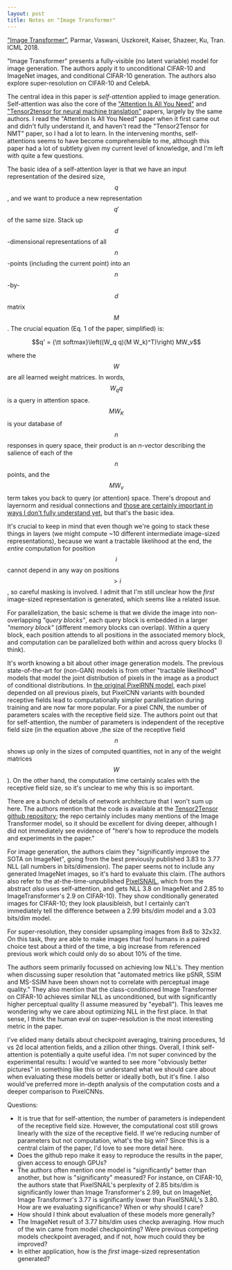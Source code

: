 ```yaml
---
layout: post
title: Notes on "Image Transformer"
---
```


["Image Transformer"](https://arxiv.org/abs/1802.05751), Parmar, Vaswani, Uszkoreit, Kaiser, Shazeer, Ku, Tran. ICML 2018.

"Image Transformer" presents a fully-visible (no latent variable) model for image generation. The authors apply it to unconditional CIFAR-10 and ImageNet images, and conditional CIFAR-10 generation. The authors also explore super-resolution on CIFAR-10 and CelebA.

The central idea in this paper is <em>self-attention</em> applied to image generation. Self-attention was also the core of the ["Attention Is All You Need"](https://arxiv.org/abs/1706.03762) and ["Tensor2tensor for neural machine translation"](https://arxiv.org/abs/1803.07416) papers, largely by the same authors. I read the "Attention Is All You Need" paper when it first came out and didn't fully understand it, and haven't read the "Tensor2Tensor for NMT" paper, so I had a lot to learn. In the intervening months, self-attentions seems to have become comprehensible to me, although this paper had a lot of subtlety given my current level of knowledge, and I'm left with quite a few questions.

The basic idea of a self-attention layer is that we have an input representation of the desired size, $$q$$, and we want to produce a new representation $$q'$$ of the same size. Stack up $$d$$-dimensional representations of all $$n$$-points (including the current point) into an $$n$$-by-$$d$$ matrix $$M$$. The crucial equation (Eq. 1 of the paper, simplified) is:

$$q' = {\tt softmax}\left((W_q q)(M W_k)^T)\right) MW_v$$

where the $$W$$ are all learned weight matrices. In words, $$W_q q$$ is a query in attention space. $$M W_K$$ is your database of $$n$$ responses in query space, their product is an $n$-vector describing the salience of each of the $$n$$ points, and the $$MW_v$$ term takes you back to query (or attention) space. There's dropout and layernorm and residual connections and [those are certainly important in ways I don't fully understand yet](https://arxiv.org/abs/1804.00247), but that's the basic idea.

It's crucial to keep in mind that even though we're going to stack these things in layers (we might compute ~10 different intermediate image-sized representations), because we want a tractable likelihood at the end, the *entire* computation for position $$i$$ cannot depend in any way on positions $$> i$$, so careful masking is involved. I admit that I'm still unclear how the *first* image-sized representation is generated, which seems like a related issue.

For parallelization, the basic scheme is that we divide the image into non-overlapping *"query blocks"*, each query block is embedded in a larger *"memory block"* (different memory blocks can overlap). Within a query block, each position attends to all positions in the associated memory block, and computation can be parallelized both within and across query blocks (I think). 

It's worth knowing a bit about other image generation models. The previous state-of-the-art for (non-GAN) models is from other "tractable likelihood" models that model the joint distribution of pixels in the image as a product of conditional distributions. In [the original PixelRNN model](https://arxiv.org/abs/1601.06759), each pixel depended on all previous pixels, but PixelCNN variants with bounded receptive fields lead to computationally simpler parallelization during training and are now far more popular. For a pixel CNN, the number of parameters scales with the receptive field size. The authors point out that for self-attention, the number of parameters is independent of the receptive field size (in the equation above ,the size of the receptive field $$n$$ shows up only in the sizes of computed quantities, not in any of the weight matrices $$W$$). On the other hand, the computation time certainly scales with the receptive field size, so it's unclear to me why this is so important.

There are a bunch of details of network architecture that I won't sum up here. The authors mention that the code is available at the [Tensor2Tensor github repository](https://github.com/tensorflow/tensor2tensor); the repo certainly includes many mentions of the Image Transformer model, so it should be excellent for diving deeper, although I did not immediately see evidence of "here's how to reproduce the models and experiments in the paper."

For image generation, the authors claim they "significantly improve the SOTA on ImageNet", going from the best previously published 3.83 to 3.77 NLL (all numbers in bits/dimension). The paper seems not to include any generated ImageNet images, so it's hard to evaluate this claim. (The authors also refer to the at-the-time-unpublished [PixelSNAIL](https://arxiv.org/abs/1712.09763), which from the abstract <em>also</em> uses self-attention, and gets NLL 3.8 on ImageNet and 2.85 to ImageTransformer's 2.9 on CIFAR-10). They show conditionally generated images for CIFAR-10; they look plausibleish, but I certainly can't immediately tell the difference between a 2.99 bits/dim model and a 3.03 bits/dim model. 

For super-resolution, they consider upsampling images from 8x8 to 32x32. On this task, they are able to make images that fool humans in a paired choice test about a third of the time, a big increase from referenced previous work which could only do so about 10% of the time.

The authors seem primarily focussed on achieving low NLL's. They mention when discussing super resolution that "automated metrics like pSNR, SSIM and MS-SSIM have been shown not to correlate with perceptual image quality." They also mention that the class-conditioned Image Transformer on CIFAR-10 achieves similar NLL as unconditioned, but with significantly higher perceptual quality (I assume measured by "eyeball"). This leaves me wondering why we care about optimizing NLL in the first place. In that sense, I think the human eval on super-resolution is the most interesting metric in the paper.

I've elided many details about checkpoint averaging, training procedures, 1d vs 2d local attention fields, and a zillion other things. Overall, I think self-attention is potentially a quite useful idea. I'm not super convinced by the experimental results: I would've wanted to see more "obviously better pictures" in something like this or understand what we should care about when evaluating these models better or ideally both, but it's fine. I also would've preferred more in-depth analysis of the computation costs and a deeper comparison to PixelCNNs.

Questions:
- It is true that for self-attention, the number of parameters is independent of the receptive field size. However, the computational cost still grows linearly with the size of the receptive field. If we're reducing number of parameters but not computation, what's the big win? Since this is a central claim of the paper, I'd love to see more detail here.
- Does the github repo make it easy to reproduce the results in the paper, given access to enough GPUs?
- The authors often mention one model is "significantly" better than another, but how is "significanty" measured? For instance, on CIFAR-10, the authors state that PixelSNAIL's perplexity of 2.85 bits/dim is significantly lower than Image Transformer's 2.99, but on ImageNet, Image Transformer's 3.77 is significantly lower than PixelSNAIL's 3.80. How are we evaluating significance? When or why should I care?
- How should I think about evaluation of these models more generally?
- The ImageNet result of 3.77 bits/dim uses checkp averaging. How much of the win came from model checkpointing? Were previous competing models checkpoint averaged, and if not, how much could they be improved? 
- In either application, how is the *first* image-sized representation generated?
